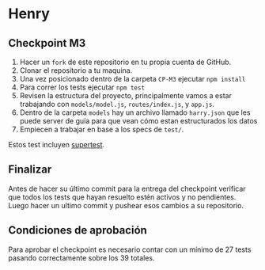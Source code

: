 # Henry

## Checkpoint M3

1. Hacer un `fork` de este repositorio en tu propia cuenta de GitHub.
2. Clonar el repositorio a tu maquina.
3. Una vez posicionado dentro de la carpeta `CP-M3` ejecutar `npm install`
4. Para correr los tests ejecutar `npm test`
5. Revisen la estructura del proyecto, principalmente vamos a estar trabajando con `models/model.js`,  `routes/index.js`, y `app.js`.
6. Dentro de la carpeta `models` hay un archivo llamado `harry.json` que les puede server de guía para que vean cómo estan estructurados los datos
6. Empiecen a trabajar en base a los specs de `test/`.

Estos test incluyen [supertest](https://github.com/visionmedia/supertest).

## Finalizar

Antes de hacer su último commit para la entrega del checkpoint verificar que todos los tests que hayan resuelto estén activos y no pendientes. Luego hacer un ultimo commit y pushear esos cambios a su repositorio.

## Condiciones de aprobación

Para aprobar el checkpoint es necesario contar con un mínimo de 27 tests pasando correctamente sobre los 39 totales.
